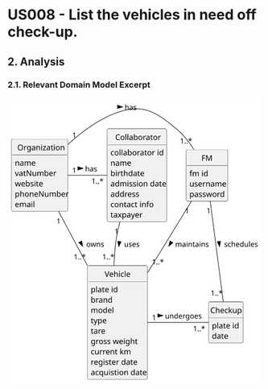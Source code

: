 # US008 - List the vehicles in need off check-up.

## 2. Analysis

### 2.1. Relevant Domain Model Excerpt

![Domain Model](svg/us024-domain-model.svg)

